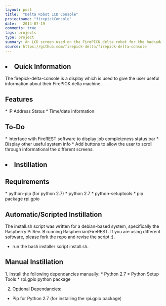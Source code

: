 ```yaml
---
layout: post
title:  "Delta Robot LCD Console"
projectname: "firepickConsole"
date:   2014-07-19
comments: true
tags: projects
type: project
summary: An LCD screen used on the FirePICK delta robot for the hackaday.com competition
source: https://github.com/firepick-delta/firepick-delta-console
---
```

<div class="leaders">
<h2><li>Quick Information</li></h2>
The firepick-delta-console is a display which is used to give the user useful information about their FirePICK delta machine.

<h2>Features</h2>
*	IP Address Status
*	Time/date information

<h2>To-Do</h2>
*	Interface with FireREST software to display job completeness status bar
*	Display other useful system info
*	Add buttons to allow the user to scroll through informational the different screens.


<h2><li>Instillation</li></h2>
<h2>Requirements</h2>
* python-pip (for python 2.7)
* python 2.7
* python-setuptools
* pip package rpi.gpio


<h2>Automatic/Scripted Instillation</h2>
The install.sh script was written for a debian-based system, specifically the Raspberry Pi Rev. B running Raspberrian/FireREST. If you are using different software, please fork the repo and revise the script :).

* run the bash installer script install.sh.

<h2>Manual Instillation</h2>
1. Install the following dependancies manually:
  * Python 2.7
  * Python Setup Tools
  * rpi.gpio python package

2. Optional Dependancies:
  * Pip for Python 2.7 (for installing the rpi.gpio package)
 </div>